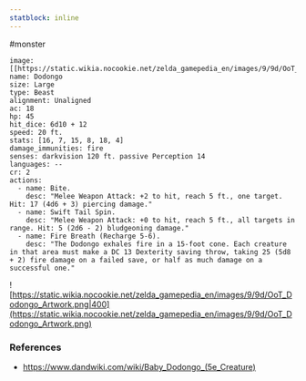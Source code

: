 ```yaml
---
statblock: inline
---
```

#monster 

```statblock
image: [[https://static.wikia.nocookie.net/zelda_gamepedia_en/images/9/9d/OoT_Dodongo_Artwork.png]]
name: Dodongo
size: Large
type: Beast
alignment: Unaligned
ac: 18
hp: 45
hit_dice: 6d10 + 12
speed: 20 ft.
stats: [16, 7, 15, 8, 18, 4]
damage_immunities: fire
senses: darkvision 120 ft. passive Perception 14
languages: --
cr: 2
actions:
  - name: Bite.
    desc: "Melee Weapon Attack: +2 to hit, reach 5 ft., one target. Hit: 17 (4d6 + 3) piercing damage."
  - name: Swift Tail Spin.
    desc: "Melee Weapon Attack: +0 to hit, reach 5 ft., all targets in range. Hit: 5 (2d6 - 2) bludgeoning damage."
  - name: Fire Breath (Recharge 5-6).
    desc: "The Dodongo exhales fire in a 15-foot cone. Each creature in that area must make a DC 13 Dexterity saving throw, taking 25 (5d8 + 2) fire damage on a failed save, or half as much damage on a successful one."
```

![https://static.wikia.nocookie.net/zelda_gamepedia_en/images/9/9d/OoT_Dodongo_Artwork.png|400](https://static.wikia.nocookie.net/zelda_gamepedia_en/images/9/9d/OoT_Dodongo_Artwork.png)

### References

* https://www.dandwiki.com/wiki/Baby_Dodongo_(5e_Creature)
